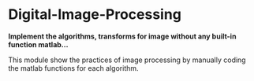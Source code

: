 # Digital-Image-Processing
**Implement the algorithms, transforms for image without any built-in function matlab...**

This module show the practices of image processing by manually coding the matlab functions for each algorithm.
